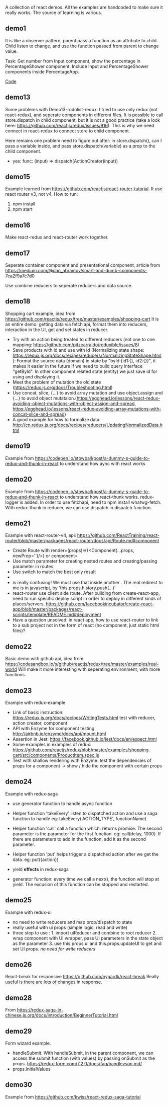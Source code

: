 A collection of react demos. 
All the examples are handcoded to make sure it really works. The source of learning is various.

## demo1
It is like a observer pattern, parent pass a function as an attribute to child. Child listen to change, and use the function passed from parent to change value.

Task: Get number from Input component, show the percentage in PercentageShower component. Include Input and PercentageShower components inside PercentageApp.

[Code](https://github.com/AlbertWhite/react-demos/blob/master/demo01/index.html)

## demo13
Some problems with Demo13-rodolist-redux. I tried to use only redux (not react-redux), and seperate components in different files.
It is possible to call store.dispatch in child component, but it is not a good practice (take a look here: https://github.com/reactjs/redux/issues/916). This is why we need connect in react-redux to connect store to child component.

Here remains one problem need to figure out after: in store.dispatch(), can I pass a variable inside, and pass store.dispatch(variable) as a prop to the child component.
- yes: func: (input) => dispatch(ActionCreator(input))

## demo15
Example learned from https://github.com/reactjs/react-router-tutorial.
It use react router v3, not v4.
How to run:
1. npm install
2. npm start

## demo16
Make react-redux and react-router work together.

## demo17
Seperate container component and presentational component,
article from https://medium.com/@dan_abramov/smart-and-dumb-components-7ca2f9a7c7d0

Use combine reducers to seperate reducers and data source.

## demo18
Shopping cart example, idea from https://github.com/reactjs/redux/tree/master/examples/shopping-cart It is an entire demo: getting data via fetch api, format them into reducers, interaction in the UI, get and set states in reducer. 
- Try with an action being treated to different reducers (not one to one mapping: https://github.com/pitzcarraldo/reduxible/issues/8)
- Save products with id and use with id (Normalizing state shape: https://redux.js.org/docs/recipes/reducers/NormalizingStateShape.html ): Format the source data (domain) in state by "byId:{id1:{}, id2:{}}", it makes it easier in the future if we need to build query interface "getById". In other component related state (entity) we just save id for using and displaying it. 
- Meet the problem of mutation the old state (https://redux.js.org/docs/Troubleshooting.html)
- Use concat, slice, {...} to avoid array mutation and use object.assign and {...} to avoid object mutataion.(https://egghead.io/lessons/react-redux-avoiding-object-mutations-with-object-assign-and-spread, https://egghead.io/lessons/react-redux-avoiding-array-mutations-with-concat-slice-and-spread)
- A good example for how to formalize data: http://cn.redux.js.org/docs/recipes/reducers/UpdatingNormalizedData.html

## demo19
Example from https://codepen.io/stowball/post/a-dummy-s-guide-to-redux-and-thunk-in-react to understand how aync with react works

## demo20
Example from https://codepen.io/stowball/post/a-dummy-s-guide-to-redux-and-thunk-in-react to understand how react-thunk works. redux-logger is added. In order to use fetchapi, need to npm install whatwg-fetch.
With redux-thunk in reducer, we can use dispatch in dispatch function.

## demo21
Example with react-router-v4, api: https://github.com/ReactTraining/react-router/blob/master/packages/react-router/docs/api/Route.md#component
- Create Route with render=(props)=>{<Component(...props, newProp='')/>} or component=
- Use match parameter for creating nested routes and creating/passing parameter in routes 
- Use switch to match the best only result
- <Route component={NoMatchComponent}/>
- <Redirect/> is really confusing! We must use that inside another <Route>. The real redirect to me is in javascript, by 'this.props.history.push(...)'
- react-router use client side route. After building from create-react-app, need to run specific deploy script in order to deploy in different kinds of places/servers. https://github.com/facebookincubator/create-react-app/blob/master/packages/react-scripts/template/README.md#deployment
- Have a question unsolved: in react app, how to use react-router to link to a sub project not in the form of react (no component, just static html files)?

## demo22
Basic demo with github api, idea from https://codesandbox.io/s/github/reactjs/redux/tree/master/examples/real-world
Will make it more interesting with seperating environment, with more functions.

## demo23
Example with redux-example
- Link of basic instruction: https://redux.js.org/docs/recipes/WritingTests.html test with reducer, action creator, component
- API with Enzyme for component testing http://airbnb.io/enzyme/docs/api/mount.html
- Assertion in Jest: https://facebook.github.io/jest/docs/en/expect.html
- Some examples in examples of redux: https://github.com/reactjs/redux/blob/master/examples/shopping-cart/src/components/ProductItem.spec.js
- Test with shallow rendering with Enzyme: test the dependencies of props for a component -> show / hide the component with certain props

## demo24
Example with redux-saga
- use generator function to handle async function
- Helper function 'takeEvery' listen to dispatched action and use a saga function to handle  eg: takeEvery('ACTION_TYPE', functionName)
- Helper function 'call' call a function which. returns promise. The second parameter is the parameter for the first function. eg: call(delay, 1000). If there are parameters to add in the function, add it as the second parameter.
- Helper function 'put' helps trigger a dispatched action after we get the data. eg: put({action})

- yield **effects** in redux-saga

- generator function: every time we call a next(), the function will stop at yield. The excusion of this function can be stopped and restarted.

## demo25
Example with redux-ui
- no need to write reducers and map prop/dispatch to state
- really useful with ui props (simple logic, read and write)
- three step to use : 1. import uiReducer and combine to root reducer 2. wrap component with UI wrapper, pass UI parameters in the state object as the parameter 3. use this.props.ui and this.props.updateUI to get and set UI props. *no need for write reducers*

## demo26
React-break for responsive https://github.com/nygardk/react-break
Really useful is there are lots of changes in response.

## demo28
From https://redux-saga-in-chinese.js.org/docs/introduction/BeginnerTutorial.html

## demo29
Form wizard example. 
- handleSubmit. With handleSubmit, in the parent component, we can access the submit function (with values) by passing onSubmit as the props. https://redux-form.com/7.2.0/docs/faq/handlevson.md/
- props.initialValues 

## demo30
Example from https://github.com/kwiss/react-redux-saga-tutorial